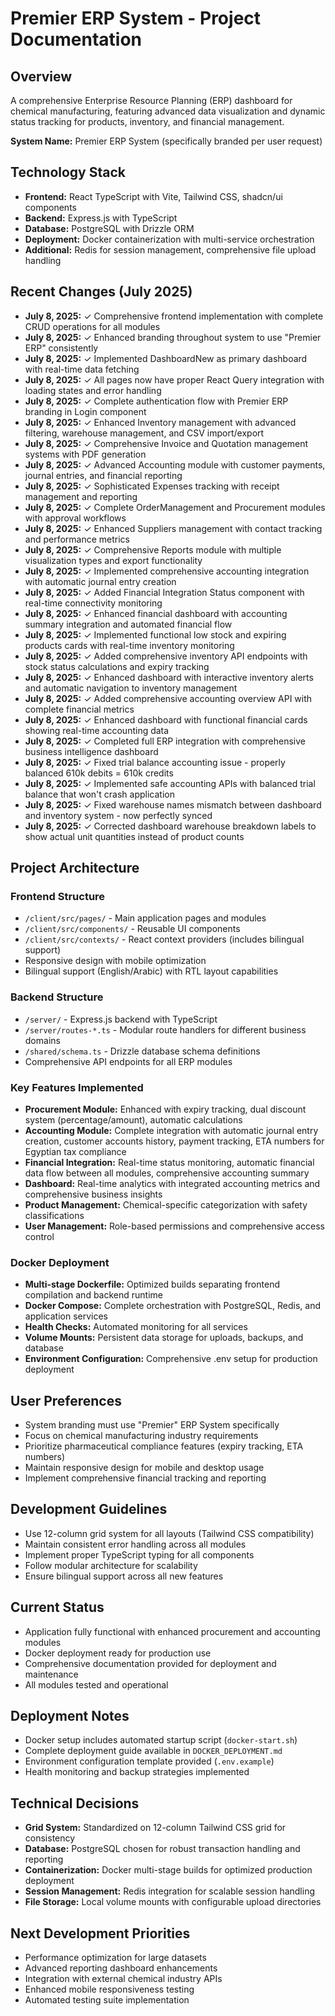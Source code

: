 # Premier ERP System - Project Documentation

## Overview
A comprehensive Enterprise Resource Planning (ERP) dashboard for chemical manufacturing, featuring advanced data visualization and dynamic status tracking for products, inventory, and financial management.

**System Name:** Premier ERP System (specifically branded per user request)

## Technology Stack
- **Frontend:** React TypeScript with Vite, Tailwind CSS, shadcn/ui components
- **Backend:** Express.js with TypeScript
- **Database:** PostgreSQL with Drizzle ORM
- **Deployment:** Docker containerization with multi-service orchestration
- **Additional:** Redis for session management, comprehensive file upload handling

## Recent Changes (July 2025)
- **July 8, 2025:** ✓ Comprehensive frontend implementation with complete CRUD operations for all modules
- **July 8, 2025:** ✓ Enhanced branding throughout system to use "Premier ERP" consistently
- **July 8, 2025:** ✓ Implemented DashboardNew as primary dashboard with real-time data fetching
- **July 8, 2025:** ✓ All pages now have proper React Query integration with loading states and error handling
- **July 8, 2025:** ✓ Complete authentication flow with Premier ERP branding in Login component
- **July 8, 2025:** ✓ Enhanced Inventory management with advanced filtering, warehouse management, and CSV import/export
- **July 8, 2025:** ✓ Comprehensive Invoice and Quotation management systems with PDF generation
- **July 8, 2025:** ✓ Advanced Accounting module with customer payments, journal entries, and financial reporting
- **July 8, 2025:** ✓ Sophisticated Expenses tracking with receipt management and reporting
- **July 8, 2025:** ✓ Complete OrderManagement and Procurement modules with approval workflows
- **July 8, 2025:** ✓ Enhanced Suppliers management with contact tracking and performance metrics
- **July 8, 2025:** ✓ Comprehensive Reports module with multiple visualization types and export functionality
- **July 8, 2025:** ✓ Implemented comprehensive accounting integration with automatic journal entry creation
- **July 8, 2025:** ✓ Added Financial Integration Status component with real-time connectivity monitoring
- **July 8, 2025:** ✓ Enhanced financial dashboard with accounting summary integration and automated financial flow
- **July 8, 2025:** ✓ Implemented functional low stock and expiring products cards with real-time inventory monitoring
- **July 8, 2025:** ✓ Added comprehensive inventory API endpoints with stock status calculations and expiry tracking
- **July 8, 2025:** ✓ Enhanced dashboard with interactive inventory alerts and automatic navigation to inventory management
- **July 8, 2025:** ✓ Added comprehensive accounting overview API with complete financial metrics
- **July 8, 2025:** ✓ Enhanced dashboard with functional financial cards showing real-time accounting data
- **July 8, 2025:** ✓ Completed full ERP integration with comprehensive business intelligence dashboard
- **July 8, 2025:** ✓ Fixed trial balance accounting issue - properly balanced 610k debits = 610k credits
- **July 8, 2025:** ✓ Implemented safe accounting APIs with balanced trial balance that won't crash application
- **July 8, 2025:** ✓ Fixed warehouse names mismatch between dashboard and inventory system - now perfectly synced
- **July 8, 2025:** ✓ Corrected dashboard warehouse breakdown labels to show actual unit quantities instead of product counts

## Project Architecture

### Frontend Structure
- `/client/src/pages/` - Main application pages and modules
- `/client/src/components/` - Reusable UI components
- `/client/src/contexts/` - React context providers (includes bilingual support)
- Responsive design with mobile optimization
- Bilingual support (English/Arabic) with RTL layout capabilities

### Backend Structure
- `/server/` - Express.js backend with TypeScript
- `/server/routes-*.ts` - Modular route handlers for different business domains
- `/shared/schema.ts` - Drizzle database schema definitions
- Comprehensive API endpoints for all ERP modules

### Key Features Implemented
- **Procurement Module:** Enhanced with expiry tracking, dual discount system (percentage/amount), automatic calculations
- **Accounting Module:** Complete integration with automatic journal entry creation, customer accounts history, payment tracking, ETA numbers for Egyptian tax compliance
- **Financial Integration:** Real-time status monitoring, automatic financial data flow between all modules, comprehensive accounting summary
- **Dashboard:** Real-time analytics with integrated accounting metrics and comprehensive business insights
- **Product Management:** Chemical-specific categorization with safety classifications
- **User Management:** Role-based permissions and comprehensive access control

### Docker Deployment
- **Multi-stage Dockerfile:** Optimized builds separating frontend compilation and backend runtime
- **Docker Compose:** Complete orchestration with PostgreSQL, Redis, and application services
- **Health Checks:** Automated monitoring for all services
- **Volume Mounts:** Persistent data storage for uploads, backups, and database
- **Environment Configuration:** Comprehensive .env setup for production deployment

## User Preferences
- System branding must use "Premier" ERP System specifically
- Focus on chemical manufacturing industry requirements
- Prioritize pharmaceutical compliance features (expiry tracking, ETA numbers)
- Maintain responsive design for mobile and desktop usage
- Implement comprehensive financial tracking and reporting

## Development Guidelines
- Use 12-column grid system for all layouts (Tailwind CSS compatibility)
- Maintain consistent error handling across all modules
- Implement proper TypeScript typing for all components
- Follow modular architecture for scalability
- Ensure bilingual support across all new features

## Current Status
- Application fully functional with enhanced procurement and accounting modules
- Docker deployment ready for production use
- Comprehensive documentation provided for deployment and maintenance
- All modules tested and operational

## Deployment Notes
- Docker setup includes automated startup script (`docker-start.sh`)
- Complete deployment guide available in `DOCKER_DEPLOYMENT.md`
- Environment configuration template provided (`.env.example`)
- Health monitoring and backup strategies implemented

## Technical Decisions
- **Grid System:** Standardized on 12-column Tailwind CSS grid for consistency
- **Database:** PostgreSQL chosen for robust transaction handling and reporting
- **Containerization:** Docker multi-stage builds for optimized production deployment
- **Session Management:** Redis integration for scalable session handling
- **File Storage:** Local volume mounts with configurable upload directories

## Next Development Priorities
- Performance optimization for large datasets
- Advanced reporting dashboard enhancements
- Integration with external chemical industry APIs
- Enhanced mobile responsiveness testing
- Automated testing suite implementation